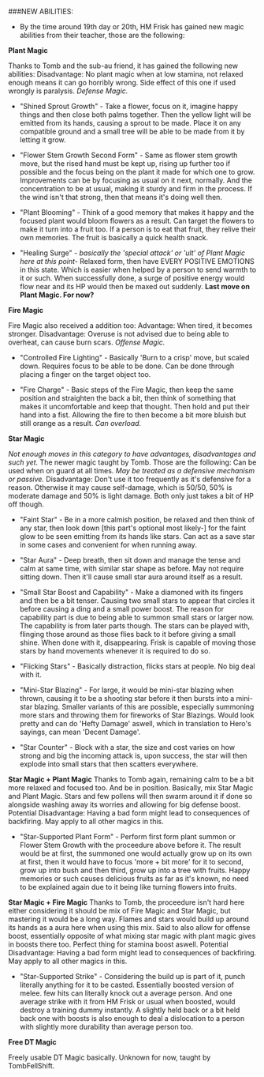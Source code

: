 ###NEW ABILITIES:

- By the time around 19th day or 20th, HM Frisk has gained new magic abilities from their teacher, those are the following:

**Plant Magic**

Thanks to Tomb and the sub-au friend, it has gained the following new abilities:
Disadvantage: No plant magic when at low stamina, not relaxed enough means it can go horribly wrong. Side effect of this one if used wrongly is paralysis.
*Defense Magic.*

- "Shined Sprout Growth" -
Take a flower, focus on it, imagine happy things and then close both palms together. Then the yellow light will be emitted from its hands, causing a sprout to be made.
Place it on any compatible ground and a small tree will be able to be made from it by letting it grow.

- "Flower Stem Growth Second Form" -
Same as flower stem growth move, but the rised hand must be kept up, rising up further too if possible and the focus being on the plant it made for which one to grow.
Improvements can be by focusing as usual on it next, normally. And the concentration to be at usual, making it sturdy and firm in the process.
If the wind isn't that strong, then that means it's doing well then.

- "Plant Blooming" -
Think of a good memory that makes it happy and the focused plant would bloom flowers as a result. Can target the flowers to make it turn into a fruit too.
If a person is to eat that fruit, they relive their own memories.
The fruit is basically a quick health snack.

- "Healing Surge" -
*basically the 'special attack' or 'ult' of Plant Magic here at this point-*
Relaxed form, then have EVERY POSITIVE EMOTIONS in this state.
Which is easier when helped by a person to send warmth to it or such.
When successfully done, a surge of positive energy would flow near and its HP would then be maxed out suddenly.
**Last move on Plant Magic. For now?**


**Fire Magic**

Fire Magic also received a addition too:
Advantage: When tired, it becomes stronger.
Disadvantage: Overuse is not advised due to being able to overheat, can cause burn scars.
*Offense Magic.*

- "Controlled Fire Lighting" -
Basically 'Burn to a crisp' move, but scaled down. Requires focus to be able to be done. Can be done through placing a finger on the target object too.

- "Fire Charge" -
Basic steps of the Fire Magic, then keep the same position and straighten the back a bit, then think of something that makes it uncomfortable and keep that thought. Then hold and put their hand into a fist.
Allowing the fire to then become a bit more bluish but still orange as a result.
*Can overload.*

**Star Magic**

*Not enough moves in this category to have advantages, disadvantages and such yet.*
The newer magic taught by Tomb. Those are the following:
Can be used when on guard at all times.
*May be treated as a defensive mechanism or passive.*
Disadvantage: Don't use it too frequently as it's defensive for a reason. Otherwise it may cause self-damage, which is 50/50, 50% is moderate damage and 50% is light damage. Both only just takes a bit of HP off though.

- "Faint Star" -
Be in a more calmish position, be relaxed and then think of any star, then look down [this part's optional most likely-] for the faint glow to be seen emitting from its hands like stars.
Can act as a save star in some cases and convenient for when running away.

- "Star Aura" -
Deep breath, then sit down and manage the tense and calm at same time, with similar star shape as before. May not require sitting down. Then it'll cause small star aura around itself as a result.

- "Small Star Boost and Capability" -
Make a diamoned with its fingers and then be a bit tenser. Causing two small stars to appear that circles it before causing a ding and a small power boost.
The reason for capability part is due to being able to summon small stars or larger now.
The capability is from later parts though.
The stars can be played with, flinging those around as those flies back to it before giving a small shine. When done with it, disappearing.
Frisk is capable of moving those stars by hand movements whenever it is required to do so.

- "Flicking Stars" -
Basically distraction, flicks stars at people. No big deal with it.

- "Mini-Star Blazing" -
For large, it would be mini-star blazing when thrown, causing it to be a shooting star before it then bursts into a mini-star blazing.
Smaller variants of this are possible,
especially summoning more stars and throwing them for fireworks of Star Blazings. Would look pretty and can do 'Hefty Damage' aswell, which in translation to Hero's sayings, can mean 'Decent Damage'.

- "Star Counter" -
Block with a star, the size and cost varies on how strong and big the incoming attack is, upon success, the star will then explode into small stars that then scatters everywhere.

**Star Magic + Plant Magic**
Thanks to Tomb again, remaining calm to be a bit more relaxed and focused too. And be in position. Basically, mix Star Magic and Plant Magic.
Stars and few pollens will then swarm around it if done so alongside washing away its worries and allowing for big defense boost.
Potential Disadvantage: Having a bad form might lead to consequences of backfiring. May apply to all other magics in this.

- "Star-Supported Plant Form" -
Perform first form plant summon or Flower Stem Growth with the proceedure above before it.
The result would be at first, the summoned one would actually grow up on its own at first, then it would have to focus 'more + bit more' for it to second, grow up into bush and then third, grow up into a tree with fruits.
Happy memories or such causes delicious fruits as far as it's known, no need to be explained again due to it being like turning flowers into fruits.

**Star Magic + Fire Magic**
Thanks to Tomb, the proceedure isn't hard here either considering it should be mix of Fire Magic and Star Magic, but mastering it would be a long way.
Flames and stars would build up around its hands as a aura here when using this mix.
Said to also allow for offense boost, essentially opposite of what mixing star magic with plant magic gives in boosts there too.
Perfect thing for stamina boost aswell.
Potential Disadvantage: Having a bad form might lead to consequences of backfiring. May apply to all other magics in this.

- "Star-Supported Strike" -
Considering the build up is part of it, punch literally anything for it to be casted.
Essentially boosted version of melee. few hits can literally knock out a average person.
And one average strike with it from HM Frisk or usual when boosted, would destroy a training dummy instantly.
A slightly held back or a bit held back one with boosts is also enough to deal a dislocation to a person with slightly more durability than average person too.



**Free DT Magic**

Freely usable DT Magic basically.
Unknown for now, taught by TombFellShift.
